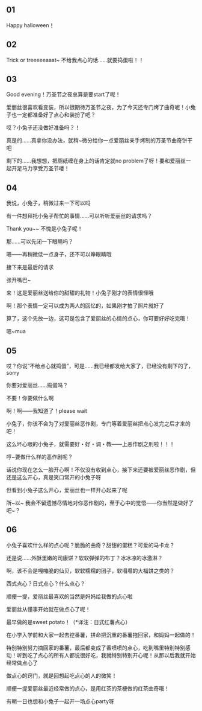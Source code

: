 ## 01

Happy halloween！

## 02

Trick or treeeeeaaat~  不给我点心的话……就要捣蛋啦！！

## 03

Good evening！万圣节之夜总算是要start了呢！

爱丽丝很喜欢看变装，所以很期待万圣节之夜，为了今天还专门烤了曲奇呢！小兔子也一定都准备好了点心和装扮了吧？

哎？小兔子还没做好准备吗？！

真是的……真拿你没办法，就稍~微分给你一点爱丽丝亲手烤制的万圣节曲奇饼干吧

剩下的……我想想，把厕纸缠在身上的话肯定就no problem了呀！要和爱丽丝一起开足马力享受万圣节喽！

## 04

我说，小兔子，稍微过来一下可以吗

有一件想拜托小兔子帮忙的事情……可以听听爱丽丝的请求吗？

Thank you~~  不愧是小兔子呢！

那……可以先闭一下眼睛吗？

嗯——再稍微低一点身子，还不可以睁眼睛哦

接下来是最后的请求

张开嘴巴~

来！这是爱丽丝送给你的甜甜的礼物！小兔子刚才的表情很怪哦

啊！那个表情一定可以成为两人的回忆的，如果刚才拍了照片就好了

算了，这个先放一边，这可是包含了爱丽丝的心情的点心，你可要好好吃完哦！

嗯~mua

## 05

哎？你说“不给点心就捣蛋”，可是……我已经都发给大家了，已经没有剩下的了，sorry

你要对爱丽丝……捣蛋吗？

不要！你要做什么啊

啊！啊——我知道了！please wait

小兔子，你该不会为了对爱丽丝恶作剧，专门等着爱丽丝把点心发完之后才来的吧！

这么坏心眼的小兔子，就需要好・好・调・教——上恶作剧之刑啦！！！

哼~要做什么样的恶作剧呢？

话说你现在怎么一脸开心啊！不仅没有收到点心，接下来还要被爱丽丝恶作剧，但还是这么开心，真是笑口常开的小兔子呀

但看到小兔子这么开心，爱丽丝也一样开心起来了呢

所~以~  我会不留遗憾尽情地对你恶作剧的，至于心中的觉悟——你当然是做好了吧~？

## 06

小兔子喜欢什么样的点心呢？脆脆的曲奇？甜甜的蛋糕？可爱的马卡龙？

还是说……外酥里嫩的司康饼？软软弹弹的布丁？冰冰凉的冰激淋？

啊，该不会是嘎嘣脆的仙贝，软软糯糯的团子，软塌塌的大福饼之类的？

西式点心？日式点心？什么点心？

顺便一提，爱丽丝最喜欢的当然是妈妈给我做的点心啦

爱丽丝从懂事开始就在做点心了呢！

最早做的是sweet potato！（*译注：日式红薯点心）

在小学入学前和大家一起去挖番薯，拼命把沉重的番薯拖回家，和妈妈一起做的！

特别特别努力摘回家的番薯，最后都变成了香喷喷的点心，吃到嘴里特别特别感动！听到吃了点心的所有人都说很好吃，我就特别特别开心呢！从那以后我就开始经常做点心了

做点心的窍门，就是回想起吃点心的人的微笑！

顺便一提爱丽丝最近经常做的点心，是用红茶的茶梗做的红茶曲奇哦！

有朝一日也想和小兔子一起开一场点心party呀
